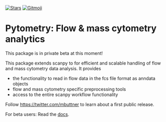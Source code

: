 [![Stars](https://img.shields.io/github/stars/buettnerlab/pytometry?logo=GitHub&color=yellow)](https://github.com/buettnerlab/pytometry/stargazers)
<a href="https://gitmoji.dev">
<img src="https://img.shields.io/badge/gitmoji-%20😜%20😍-FFDD67.svg?style=flat-square" alt="Gitmoji">
</a>

# Pytometry: Flow & mass cytometry analytics

This package is in private beta at this moment!

This package extends scanpy to for efficient and scalable handling of flow and mass cytometry data analysis. It provides

- the functionality to read in flow data in the fcs file format as anndata objects
- flow and mass cytometry specific preprocessing tools
- access to the entire scanpy workflow functionality

Follow https://twitter.com/mbuttner to learn about a first public release.

For beta users: Read the [docs](https://pytometry.netlify.app).
